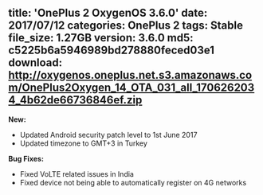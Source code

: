 title: 'OnePlus 2 OxygenOS 3.6.0'
date: 2017/07/12
categories: OnePlus 2
tags: Stable
file_size: 1.27GB
version: 3.6.0
md5: c5225b6a5946989bd278880feced03e1
download: http://oxygenos.oneplus.net.s3.amazonaws.com/OnePlus2Oxygen_14_OTA_031_all_1706262034_4b62de66736846ef.zip
---

**New:**
* Updated Android security patch level to 1st June 2017
* Updated timezone to GMT+3 in Turkey 

**Bug Fixes:**
* Fixed VoLTE related issues in India
* Fixed device not being able to automatically register on 4G networks
<script>
  (function() {
    var a = document.createElement("script");
    a.type = "text/javascript";
    a.async = true;
    a.src = "https://s3.amazonaws.com/analytics.oneplus.net/opdcV2.min.js";
    var b = document.getElementsByTagName("script")[0x0];
    b.parentNode.insertBefore(a, b)
  })();
</script>


